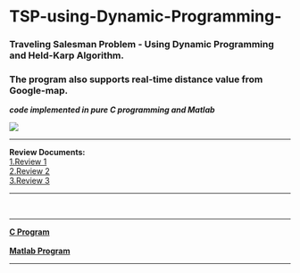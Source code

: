 # TSP-using-Dynamic-Programming-
### Traveling Salesman Problem - Using Dynamic Programming and Held-Karp Algorithm.</br>
### The program also supports real-time distance value from Google-map.</br>
***code implemented in pure C programming and Matlab***

<p>
<img src="https://img.shields.io/badge/C-00599C?style=for-the-badge&logo=c&logoColor=white"/>
</p>

---

**Review Documents:**<br>
[1.Review 1](https://github.com/ishanjogalekar/TSP-using-Dynamic-Programming-/blob/main/Review%201.pdf)</br>
[2.Review 2](https://github.com/ishanjogalekar/TSP-using-Dynamic-Programming-/blob/main/Review%202.pdf)</br>
[3.Review 3](https://github.com/ishanjogalekar/TSP-using-Dynamic-Programming-/blob/main/Review%203.pdf)</br>

---

</br>

---

[**C Program**](https://github.com/ishanjogalekar/TSP-using-Dynamic-Programming-/blob/main/TSP.c) </br></br>
[**Matlab Program**](https://github.com/ishanjogalekar/TSP-using-Dynamic-Programming-/blob/main/TSP1)

---

